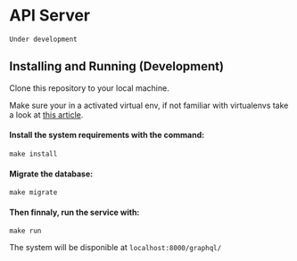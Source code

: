 # API Server

`Under development`

## Installing and Running (Development)

Clone this repository to your local machine.

Make sure your in a activated virtual env, if not familiar with virtualenvs take a look
at [this article](https://docs.python-guide.org/dev/virtualenvs/).

#### Install the system requirements with the command:

```
make install
```

#### Migrate the database:

```
make migrate
```

#### Then finnaly, run the service with:

```
make run
```

The system will be disponible at `localhost:8000/graphql/`


